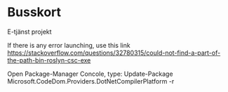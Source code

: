 # Busskort
E-tjänst projekt

If there is any error launching, use this link https://stackoverflow.com/questions/32780315/could-not-find-a-part-of-the-path-bin-roslyn-csc-exe

Open Package-Manager Concole, type: Update-Package Microsoft.CodeDom.Providers.DotNetCompilerPlatform -r
